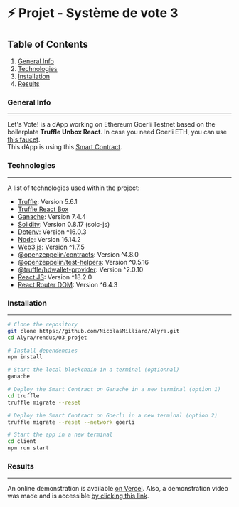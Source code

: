 # ⚡️ Projet - Système de vote 3
## Table of Contents
1. [General Info](#general-info)
2. [Technologies](#technologies)
3. [Installation](#installation)
4. [Results](#results)

<a name="general-info"></a>
### General Info
***
Let's Vote! is a dApp working on Ethereum Goerli Testnet based on the boilerplate **Truffle Unbox React**. In case you need Goerli ETH, you can use [this faucet](https://goerlifaucet.com/).\
This dApp is using this [Smart Contract](#).

<a name="technologies"></a>
### Technologies
***
A list of technologies used within the project:
* [Truffle](https://trufflesuite.com/truffle/): Version 5.6.1
* [Truffle React Box](#https://trufflesuite.com/boxes/react/)
* [Ganache](https://trufflesuite.com/ganache/): Version 7.4.4
* [Solidity](https://github.com/ethereum/solc-js): Version 0.8.17 (solc-js)
* [Dotenv](https://github.com/motdotla/dotenv): Version ^16.0.3
* [Node](https://nodejs.org/en/): Version 16.14.2
* [Web3.js](https://web3js.org/): Version ^1.7.5
* [@openzeppelin/contracts](https://docs.openzeppelin.com/contracts/4.x/): Version ^4.8.0
* [@openzeppelin/test-helpers](https://docs.openzeppelin.com/test-helpers/0.5/): Version ^0.5.16
* [@truffle/hdwallet-provider](https://github.com/trufflesuite/truffle): Version ^2.0.10
* [React JS](https://fr.reactjs.org/): Version ^18.2.0
* [React Router DOM](https://github.com/remix-run/react-router/tree/main/packages/react-router-dom): Version ^6.4.3

<a name="installation"></a>
### Installation
***
```sh
# Clone the repository
git clone https://github.com/NicolasMilliard/Alyra.git
cd Alyra/rendus/03_projet

# Install dependencies
npm install

# Start the local blockchain in a terminal (optionnal)
ganache

# Deploy the Smart Contract on Ganache in a new terminal (option 1)
cd truffle
truffle migrate --reset

# Deploy the Smart Contract on Goerli in a new terminal (option 2)
truffle migrate --reset --network goerli

# Start the app in a new terminal
cd client
npm run start
```

<a name="results"></a>
### Results
***
An online demonstration is available [on Vercel](#). Also, a demonstration video was made and is accessible [by clicking this link](#).